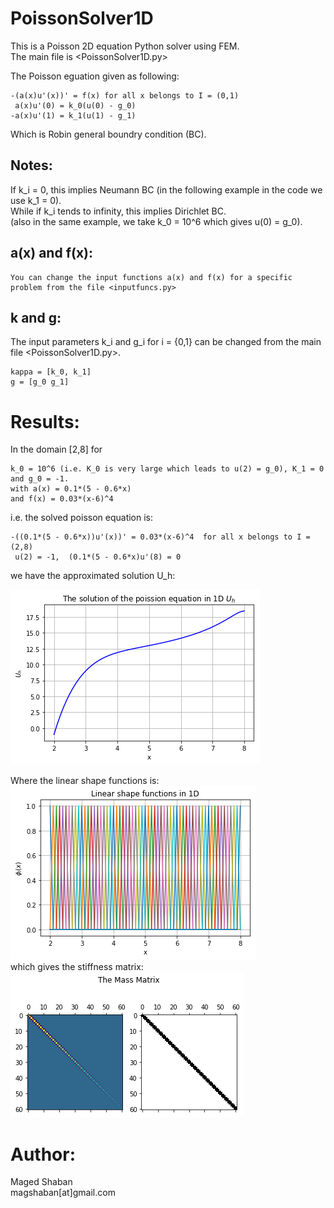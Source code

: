 # PoissonSolver1D
This is a Poisson 2D equation Python solver using FEM.<br />
The main file is <PoissonSolver1D.py><br />

 The Poisson eguation given as following: 

    -(a(x)u'(x))' = f(x) for all x belongs to I = (0,1)  
     a(x)u'(0) = k_0(u(0) - g_0)  
    -a(x)u'(1) = k_1(u(1) - g_1) 

 Which is Robin general boundry condition (BC).
 
## Notes:

 If k_i = 0, this implies Neumann BC (in the following example in the code we use k_1 = 0). <br />
 While if k_i tends to infinity, this implies Dirichlet BC. <br />
 (also in the same example, we take k_0 = 10^6 which gives u(0) = g_0).<br />
 
## a(x) and f(x):

    You can change the input functions a(x) and f(x) for a specific problem from the file <inputfuncs.py>

## k and g:

The input parameters k_i and g_i for i = {0,1} can be changed from the main file <PoissonSolver1D.py>.

    kappa = [k_0, k_1]
    g = [g_0 g_1]
    
# Results:


In the domain [2,8] for 
       
    k_0 = 10^6 (i.e. K_0 is very large which leads to u(2) = g_0), K_1 = 0 and g_0 = -1.  
    with a(x) = 0.1*(5 - 0.6*x)
    and f(x) = 0.03*(x-6)^4
    
i.e. the solved poisson equation is:

    -((0.1*(5 - 0.6*x))u'(x))' = 0.03*(x-6)^4  for all x belongs to I = (2,8)  
     u(2) = -1,  (0.1*(5 - 0.6*x)u'(8) = 0

we have the approximated solution U_h: <br />

![result](/solution.png)
<br />

Where the linear shape functions is:<br />
![result1](/shapefun.png)
<br />
which gives the stiffness  matrix: <br />
![result55](/massmat.png)
<br />

# Author:
 Maged Shaban <br />
 magshaban[at]gmail.com <br />

